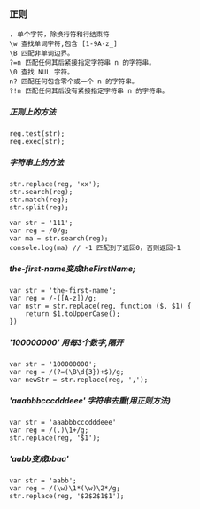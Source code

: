 ### 正则

```
. 单个字符，除换行符和行结束符
\w 查找单词字符,包含 [1-9A-z_]
\B 匹配非单词边界。
?=n	匹配任何其后紧接指定字符串 n 的字符串。
\0 查找 NUL 字符。
n? 匹配任何包含零个或一个 n 的字符串。
?!n 匹配任何其后没有紧接指定字符串 n 的字符串。
```


##### 正则上的方法

```
reg.test(str);
reg.exec(str);
```

##### 字符串上的方法

```
str.replace(reg, 'xx');
str.search(reg);
str.match(reg);
str.split(reg);

var str = '111';
var reg = /0/g;
var ma = str.search(reg);
console.log(ma) // -1 匹配到了返回0，否则返回-1
```


##### the-first-name变成theFirstName;
```
var str = 'the-first-name';
var reg = /-([A-z])/g;
var nstr = str.replace(reg, function ($, $1) {
    return $1.toUpperCase();
})
```

##### '100000000' 用每3个数字,隔开

```
var str = '100000000';
var reg = /(?=(\B\d{3})+$)/g;
var newStr = str.replace(reg, ',');
```

##### 'aaabbbcccdddeee' 字符串去重(用正则方法)
```
var str = 'aaabbbcccdddeee'
var reg = /(.)\1+/g;
str.replace(reg, '$1');
```

##### 'aabb变成bbaa'

```
var str = 'aabb';
var reg = /(\w)\1*(\w)\2*/g;
str.replace(reg, '$2$2$1$1');
```